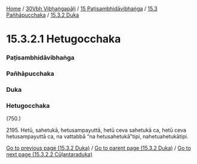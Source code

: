 
[Home](/) / [30Vbh Vibhaṅgapāḷi](../../../../30Vbh.md) / [15 Paṭisambhidāvibhaṅga](../../../15.md) / [15.3 Pañhāpucchaka](../../15.3.md) / [15.3.2 Duka](../15.3.2.md)

# 15.3.2.1 Hetugocchaka

### Paṭisambhidāvibhaṅga

### Pañhāpucchaka

### Duka

### Hetugocchaka

(750.)

2195\. Hetū, sahetukā, hetusampayuttā, hetū ceva sahetukā ca, hetū ceva hetusampayuttā ca, na vattabbā “na hetusahetukā”tipi, nahetuahetukātipi.

[Go to previous page (15.3.2 Duka)](../15.3.2.md) / [Go to parent page (15.3.2 Duka)](../15.3.2.md) / [Go to next page (15.3.2.2 Cūḷantaraduka)](15.3.2.2.md)


